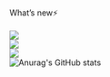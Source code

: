What’s new⚡<br>
<br>
<a href="https://doyeop.com/" target="_blank"><img src="https://img.shields.io/badge/WordPress-#21759B?style=flat-square&logo=WordPress&logoColor=white"/></a><br>
<a href="https://doyeop.com/" target="_blank"><img src="https://img.shields.io/badge/Blog-blue?style=#21759B&logo=로고&logoColor=로고색상"/></a><br>
<a href="https://doyeop.com/" target="_blank"><img src="https://img.shields.io/badge/뱃지레이블-배경색?style=#21759B&logo=로고&logoColor=로고색상"/></a><br>
![Anurag's GitHub stats](https://github-readme-stats.vercel.app/api?username=doyeoplay&show_icons=true&theme=vision-friendly-dark)
